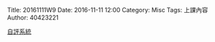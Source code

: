 Title: 20161111W9
Date: 2016-11-11 12:00
Category: Misc
Tags: 上課內容
Author: 40423221

<p><a href="https://ethercalc.org/sde741ot61o4">自評系統</a></p>
